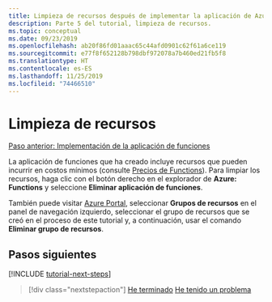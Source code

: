 ```yaml
---
title: Limpieza de recursos después de implementar la aplicación de Azure Functions en Azure
description: Parte 5 del tutorial, limpieza de recursos.
ms.topic: conceptual
ms.date: 09/23/2019
ms.openlocfilehash: ab20f86fd01aaac65c44afd0901c62f61a6ce119
ms.sourcegitcommit: e77f8f652128b798dbf972078a7b460ed21fb5f8
ms.translationtype: HT
ms.contentlocale: es-ES
ms.lasthandoff: 11/25/2019
ms.locfileid: "74466510"
---
```

# <a name="clean-up-resources"></a>Limpieza de recursos

[Paso anterior: Implementación de la aplicación de funciones](tutorial-vscode-serverless-node-04.md)

La aplicación de funciones que ha creado incluye recursos que pueden incurrir en costos mínimos (consulte [Precios de Functions](https://azure.microsoft.com/pricing/details/functions/)). Para limpiar los recursos, haga clic con el botón derecho en el explorador de **Azure: Functions** y seleccione **Eliminar aplicación de funciones**.

También puede visitar [Azure Portal](https://portal.azure.com), seleccionar **Grupos de recursos** en el panel de navegación izquierdo, seleccionar el grupo de recursos que se creó en el proceso de este tutorial y, a continuación, usar el comando **Eliminar grupo de recursos**.

## <a name="next-steps"></a>Pasos siguientes

[!INCLUDE [tutorial-next-steps](includes/tutorial-next-steps.md)]

> [!div class="nextstepaction"]
> [He terminado](node-howto-write-serverless-code.md) [He tenido un problema](https://www.research.net/r/PWZWZ52?tutorial=node-deployment-azurefunctions&step=clean-up-resources)
